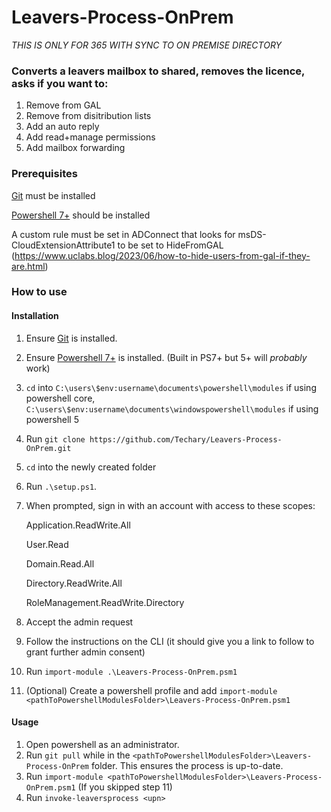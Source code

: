 # Leavers-Process-OnPrem
*THIS IS ONLY FOR 365 WITH SYNC TO ON PREMISE DIRECTORY*

### Converts a leavers mailbox to shared, removes the licence, asks if you want to:  
1. Remove from GAL  
2. Remove from disitribution lists  
3. Add an auto reply  
4. Add read+manage permissions  
5. Add mailbox forwarding

### Prerequisites
[Git](https://git-scm.com/downloads) must be installed

[Powershell 7+](https://github.com/PowerShell/PowerShell/releases/tag/v7.4.1) should be installed

A custom rule must be set in ADConnect that looks for msDS-CloudExtensionAttribute1 to be set to HideFromGAL (https://www.uclabs.blog/2023/06/how-to-hide-users-from-gal-if-they-are.html)

### How to use
#### Installation
1. Ensure [Git](https://git-scm.com/downloads) is installed.
2. Ensure [Powershell 7+](https://github.com/PowerShell/PowerShell/releases/tag/v7.4.1) is installed. (Built in PS7+ but 5+ will _probably_ work)
3. `cd` into `C:\users\$env:username\documents\powershell\modules` if using powershell core, `C:\users\$env:username\documents\windowspowershell\modules` if using powershell 5
4. Run `git clone https://github.com/Techary/Leavers-Process-OnPrem.git`
5. `cd` into the newly created folder
6. Run `.\setup.ps1`.
7. When prompted, sign in with an account with access to these scopes:
   
   Application.ReadWrite.All
   
   User.Read

   Domain.Read.All
   
   Directory.ReadWrite.All
   
   RoleManagement.ReadWrite.Directory

8. Accept the admin request
9. Follow the instructions on the CLI (it should give you a link to follow to grant further admin consent)   
10. Run `import-module .\Leavers-Process-OnPrem.psm1`
11. (Optional) Create a powershell profile and add `import-module <pathToPowershellModulesFolder>\Leavers-Process-OnPrem.psm1`
#### Usage
1. Open powershell as an administrator.
2. Run `git pull` while in the `<pathToPowershellModulesFolder>\Leavers-Process-OnPrem` folder. This ensures the process is up-to-date.
3. Run `import-module <pathToPowershellModulesFolder>\Leavers-Process-OnPrem.psm1` (If you skipped step 11)
4. Run `invoke-leaversprocess <upn>`
